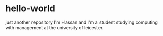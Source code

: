 # hello-world
just another repository
I'm Hassan and I'm a student studying computing with management at the university of leicester. 
